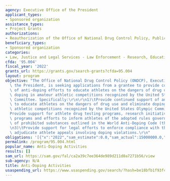 ```yaml
---
agency: Executive Office of the President
applicant_types:
- Sponsored organization
assistance_types:
- Project Grants
authorizations:
- Reauthorization of the Office of National Drug Control Policy, Public Law 115-271.
beneficiary_types:
- Sponsored organization
categories:
- Law, Justice and Legal Services - Law Enforcement - Research, Education, Training
cfda: '95.004'
fiscal_year: '2022'
grants_url: https://grants.gov/search-grants?cfda=95.004
layout: program
objective: "The Office of National Drug Control Policy (ONDCP), Executive Office of\
  \ the President, is seeking applications from a grantee to provide continued support\
  \ of anti-doping efforts to educate athletes on the dangers of drug use and eliminate\
  \ doping in amateur athletic competitions recognized by the United States Olympic\
  \ Committee. Specifically:\r\n\r\n1)\tProvide continued support of anti-doping efforts\
  \ to educate athletes on the dangers of drug use and eliminate doping in amateur\
  \ athletic competitions recognized by the United States Olympic Committee;\r\n2)\t\
  Provide support for athlete drug testing programs, research initiatives, educational\
  \ programs and efforts to inform athletes of the adopted rules governing the use\
  \ of prohibited substances outlined in the World Anti-Doping Code (the Code); and\r\
  \n3)\tProvide support for legal efforts to enforce compliance with the Code and\
  \ adjudicate athlete appeals involving doping violations.\r\n"
obligations: '[{"x":"2022","sam_estimate":0.0,"sam_actual":15000000.0,"usa_spending_actual":15000000.0},{"x":"2023","sam_estimate":15250000.0,"sam_actual":0.0,"usa_spending_actual":0.0},{"x":"2024","sam_estimate":14000000.0,"sam_actual":0.0,"usa_spending_actual":0.0}]'
permalink: /program/95.004.html
popular_name: Anti-Doping Activities
results: []
sam_url: https://sam.gov/fal/ca2a39c7ee364de989d211d0a7271b56/view
sub-agency: N/A
title: Anti-Doping Activities
usaspending_url: https://www.usaspending.gov/search/?hash=be18bfb1f93fc3e36fb27076255f57ff
---
```

